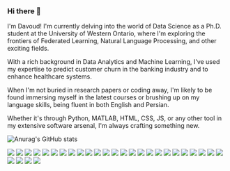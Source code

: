 


### Hi there 👋

I'm Davoud! I'm currently delving into the world of Data Science as a Ph.D. student at the University of Western Ontario, where I'm exploring the frontiers of Federated Learning, Natural Language Processing, and other exciting fields. 

With a rich background in Data Analytics and Machine Learning, I've used my expertise to predict customer churn in the banking industry and to enhance healthcare systems.

When I'm not buried in research papers or coding away, I'm likely to be found immersing myself in the latest courses or brushing up on my language skills, being fluent in both English and Persian. 

Whether it's through Python, MATLAB, HTML, CSS, JS, or any other tool in my extensive software arsenal, I'm always crafting something new.


![Anurag's GitHub stats](https://github-readme-stats.vercel.app/api?username=dgholamian&show_icons=true&theme=tokyonight)

<img src='https://img.shields.io/badge/-Machine%20Learning-blue'> <img src='https://img.shields.io/badge/-Deep%20Learning-yellowgreen'> <img src='https://img.shields.io/badge/-Data%20Mining-yellow'> <img src='https://img.shields.io/badge/-Federated%20Learning-success'> <img src='https://img.shields.io/badge/-Statistical%20Methods-red'> <img src='https://img.shields.io/badge/-Expert%20Systems-lightgrey'> <img src='https://img.shields.io/badge/-Computational%20Intelligence-orange'> <img src='https://img.shields.io/badge/-Natural%20Language%20Processing-brightgreen'> <img src='https://img.shields.io/badge/-Sensors-green'> <img src='https://img.shields.io/badge/-Image%20Processing-blueviolet'>
<img src='https://img.shields.io/badge/-HTML-orange'>
<img src='https://img.shields.io/badge/-JavaScript-yellow'>
<img src='https://img.shields.io/badge/-CSS-blue'>
<img src='https://img.shields.io/badge/-Git-lightgrey'>
<img src='https://img.shields.io/badge/-Python-blue'>
<img src='https://img.shields.io/badge/-NumPy-blueviolet'>
<img src='https://img.shields.io/badge/-Pandas-green'>
<img src='https://img.shields.io/badge/-Matplotlib-orange'>
<img src='https://img.shields.io/badge/-Seaborn-red'>
<img src='https://img.shields.io/badge/-TensorFlow-yellow'>
<img src='https://img.shields.io/badge/-Keras-yellowgreen'>
<img src='https://img.shields.io/badge/-PyTorch-critical'>
<img src='https://img.shields.io/badge/-SciPy-9cf'>
<img src='https://img.shields.io/badge/-Statsmodels-important'>
<img src='https://img.shields.io/badge/-Jupyter-brightgreen'>
<img src='https://img.shields.io/badge/-SQLAlchemy-blue'>
<img src='https://img.shields.io/badge/-NLTK-9cf'>
<img src='https://img.shields.io/badge/-BeautifulSoup-orange'>
<img src='https://img.shields.io/badge/-Dash-red'>

